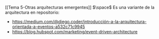 [[Tema 5-Otras arquitecturas emergentes]]
$\space$
Es una variante de la arquitectura en repositorio:
+ https://medium.com/@diego.coder/introducción-a-la-arquitectura-orientada-a-eventos-a532c71c9945
+ https://blog.hubspot.com/marketing/event-driven-architecture
